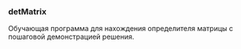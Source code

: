 ### detMatrix
Обучающая программа для нахождения определителя матрицы с пошаговой демонстрацией решения.
